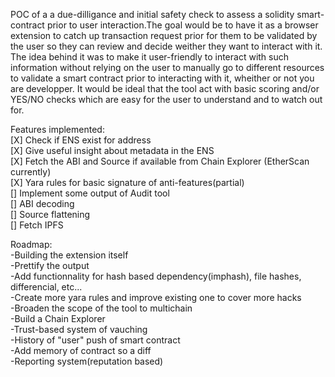 POC of a a due-dilligance and initial safety check to assess a solidity smart-contract prior to user interaction.The goal would be to have it as a browser extension to catch up transaction request prior for them to be validated by the user so they can review and decide weither they want to interact with it. The idea behind it was to make it user-friendly to interact with such information without relying on the user to manually go to different resources to validate a smart contract prior to interacting with it, wheither or not you are developper. It would be ideal that the tool act with basic scoring and/or YES/NO checks which are easy for the user to understand and to watch out for. 

Features implemented: <br />
[X] Check if ENS exist for address<br />
[X] Give useful insight about metadata in the ENS<br />
[X] Fetch the ABI and Source if available from Chain Explorer (EtherScan currently)<br />
[X] Yara rules for basic signature of anti-features(partial)<br />
[] Implement some output of Audit tool <br />
[] ABI decoding<br />
[] Source flattening<br />
[] Fetch IPFS <br />

Roadmap:<br />
-Building the extension itself<br />
-Prettify the output<br />
-Add functionnality for hash based dependency(imphash), file hashes, differencial, etc...<br />
-Create more yara rules and improve existing one to cover more hacks<br />
-Broaden the scope of the tool to multichain<br />
-Build a Chain Explorer<br />
-Trust-based system of vauching<br />
-History of "user" push of smart contract<br />
-Add memory of contract so a diff<br />
-Reporting system(reputation based)<br />
